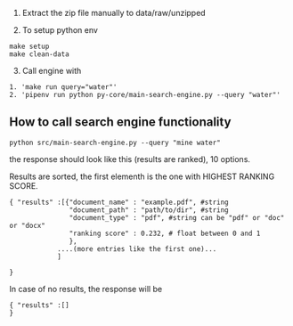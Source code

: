 1. Extract the zip file manually to data/raw/unzipped

2. To setup python env
```
make setup
make clean-data
```
3. Call engine with 
```
1. 'make run query="water"'
2. 'pipenv run python py-core/main-search-engine.py --query "water"'
```




## How to call search engine functionality

```
python src/main-search-engine.py --query "mine water"
```

the response should look like this (results are ranked), 10 options.

Results are sorted, the first elementh is the one with HIGHEST RANKING SCORE.

```
{ "results" :[{"document_name" : "example.pdf", #string
               "document_path" : "path/to/dir", #string
               "document_type" : "pdf", #string can be "pdf" or "doc" or "docx"
               "ranking score" : 0.232, # float between 0 and 1
               },
            ....(more entries like the first one)...
            ]

}

```

In case of no results, the response will be

```
{ "results" :[]
}

```

